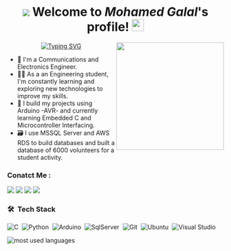 <h1 align="center">
   <img src="https://komarev.com/ghpvc/?username=MohamedGalal-2&style=flat-square&label=VIEWS">
   Welcome to <em>Mohamed Galal</em>'s profile! 
   <img src="https://media.giphy.com/media/hvRJCLFzcasrR4ia7z/giphy.gif" width="28">
</h1>

<img width="250" align="right" src="https://media.tenor.com/uYP_Nkq8VPsAAAAd/coding-hello-world.gif">

<!-- Typing SVG by DenverCoder1 - https://github.com/DenverCoder1/readme-typing-svg -->
<p align="center">
  <a href="https://git.io/typing-svg"><img src="https://readme-typing-svg.herokuapp.com?font=Fira+Code&duration=4000&pause=500&width=435&lines=Embedded+Systems+Engineer;%22Every+moment+is+a+fresh+beginning%22" alt="Typing SVG" /></a>
</p> 

- 🏢 I'm a Communications and Electronics Engineer.
- 👨‍💻 As a an Engineering student, I'm constantly learning and exploring new technologies to improve my skills.
- 🤖 I build my projects using Arduino -AVR- and currently learning Embedded C and Microcontroller Interfacing.
- 🗃️ I use MSSQL Server and AWS RDS to build databases and built a database of 6000 volunteers for a student activity. 


### Conatct Me :

<a href="https://www.linkedin.com/in/mohamed--galal/" target="_blank"><img src="https://img.shields.io/badge/-Mohamed%20Galal-0077B5?style=for-the-badge&logo=Linkedin&logoColor=white"/></a>
<a href="https://t.me/Mgalal12" target="_blank"><img src="https://img.shields.io/badge/-Mohamed%20Galal-0077B5?style=for-the-badge&logo=Telegram&logoColor=white"/></a>
<a href="https://twitter.com/Mohamed_Gallall" target="_blank"><img src="https://img.shields.io/badge/-Mohamed%20Galal-1DA1F2?style=for-the-badge&logo=twitter&logoColor=white"/></a>
<a href="https://www.facebook.com/Mohamed.gallalll/" target="_blank"><img src="https://img.shields.io/badge/Facebook-1877F2?style=for-the-badge&logo=facebook&logoColor=white"/></a>

### 🛠 &nbsp;Tech Stack
![C](https://img.shields.io/badge/C-00599C?style=for-the-badge&logo=c&logoColor=white)&nbsp;
![Python](https://img.shields.io/badge/Python-FFD43B?style=for-the-badge&logo=python&logoColor=blue)&nbsp;
![Arduino](https://img.shields.io/badge/Arduino-00979D?style=for-the-badge&logo=Arduino&logoColor=white)&nbsp;
![SqlServer](https://img.shields.io/badge/Microsoft%20SQL%20Server-CC2927?style=for-the-badge&logo=microsoft%20sql%20server&logoColor=white)&nbsp;
![Git](https://img.shields.io/badge/GIT-E44C30?style=for-the-badge&logo=git&logoColor=white)&nbsp;
![Ubuntu](https://img.shields.io/badge/Ubuntu-E95420?style=for-the-badge&logo=ubuntu&logoColor=white)&nbsp;
![Visual Studio](https://img.shields.io/badge/Visual_Studio-5C2D91?style=for-the-badge&logo=visual%20studio&logoColor=white)&nbsp;


<img align="left" src="https://github-readme-stats.vercel.app/api/top-langs?username=MohamedGalal-2&show_icons=true&locale=en&layout=compact&theme=radical" alt="most used languages" />
<br>



